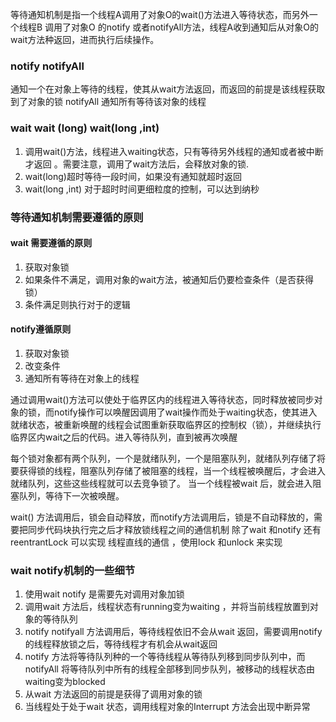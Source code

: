 等待通知机制是指一个线程A调用了对象O的wait()方法进入等待状态，而另外一个线程B 调用了对象O 的notify  或者notifyAll方法，线程A收到通知后从对象O的wait方法种返回，进而执行后续操作。

### notify notifyAll 
通知一个在对象上等待的线程，使其从wait方法返回，而返回的前提是该线程获取到了对象的锁 notifyAll  通知所有等待该对象的线程
### wait   wait (long) wait(long ,int) 
1. 调用wait()方法，线程进入waiting状态，只有等待另外线程的通知或者被中断才返回 。需要注意，调用了wait方法后，会释放对象的锁.
2. wait(long)超时等待一段时间，如果没有通知就超时返回 
3. wait(long ,int) 对于超时时间更细粒度的控制，可以达到纳秒

### 等待通知机制需要遵循的原则
#### wait 需要遵循的原则
1. 获取对象锁
2. 如果条件不满足，调用对象的wait方法，被通知后仍要检查条件（是否获得锁）
3. 条件满足则执行对于的逻辑
####  notify遵循原则
1. 获取对象锁
2. 改变条件
3. 通知所有等待在对象上的线程

通过调用wait()方法可以使处于临界区内的线程进入等待状态，同时释放被同步对象的锁，而notify操作可以唤醒因调用了wait操作而处于waiting状态，使其进入就绪状态，被重新唤醒的线程会试图重新获取临界区的控制权（锁），并继续执行临界区内wait之后的代码。进入等待队列，直到被再次唤醒

每个锁对象都有两个队列，一个是就绪队列，一个是阻塞队列，就绪队列存储了将要获得锁的线程，阻塞队列存储了被阻塞的线程，当一个线程被唤醒后，才会进入就绪队列，这些这些线程就可以去竞争锁了。 当一个线程被wait 后，就会进入阻塞队列，等待下一次被唤醒。

wait() 方法调用后，锁会自动释放，而notify方法调用后，锁是不自动释放的，需要把同步代码块执行完之后才释放锁线程之间的通信机制 除了wait 和notify   还有reentrantLock  可以实现 线程直线的通信  ，使用lock 和unlock 来实现

### wait notify机制的一些细节
1. 使用wait notify 是需要先对调用对象加锁
2. 调用wait 方法后，线程状态有running变为waiting ，并将当前线程放置到对象的等待队列
3. notify notifyall 方法调用后，等待线程依旧不会从wait 返回，需要调用notify 的线程释放锁之后，等待线程才有机会从wait返回
4. notify 方法将等待队列种的一个等待线程从等待队列移到同步队列中，而notifyAll  将等待队列中所有的线程全部移到同步队列，被移动的线程状态由waiting变为blocked
5. 从wait 方法返回的前提是获得了调用对象的锁
6. 当线程处于处于wait 状态，调用线程对象的Interrupt 方法会出现中断异常